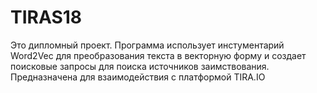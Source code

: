 # TIRAS18
Это дипломный проект. 
Программа использует инстументарий Word2Vec для преобразования текста в векторную форму и создает поисковые запросы для поиска источников заимствования. Предназначена для взаимодействия с платформой TIRA.IO

